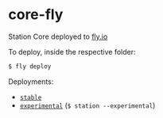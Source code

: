 # core-fly
Station Core deployed to [fly.io](https://fly.io)

To deploy, inside the respective folder:

```bash
$ fly deploy
```

Deployments:
- [`stable`](https://fly.io/apps/core-fly)
- [`experimental`](https://fly.io/apps/core-fly-experimental) (`$ station --experimental`)

